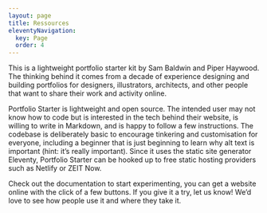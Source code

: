 ```yaml
---
layout: page
title: Ressources
eleventyNavigation:
  key: Page
  order: 4
---
```


This is a lightweight portfolio starter kit by Sam Baldwin and Piper Haywood. The thinking behind it comes from a decade of experience designing and building portfolios for designers, illustrators, architects, and other people that want to share their work and activity online.

Portfolio Starter is lightweight and open source. The intended user may not know how to code but is interested in the tech behind their website, is willing to write in Markdown, and is happy to follow a few instructions. The codebase is deliberately basic to encourage tinkering and customisation for everyone, including a beginner that is just beginning to learn why alt text is important (hint: it’s really important). Since it uses the static site generator Eleventy, Portfolio Starter can be hooked up to free static hosting providers such as Netlify or ZEIT Now.

Check out the documentation to start experimenting, you can get a website online with the click of a few buttons. If you give it a try, let us know! We’d love to see how people use it and where they take it.
